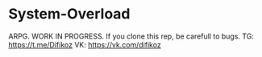 # System-Overload
 ARPG.
 WORK IN PROGRESS.
 If you clone this rep, be carefull to bugs.
 TG: https://t.me/Difikoz
 VK: https://vk.com/difikoz
